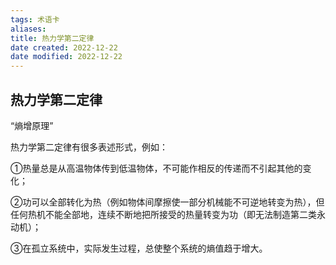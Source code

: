 ```yaml
---
tags: 术语卡
aliases: 
title: 热力学第二定律
date created: 2022-12-22
date modified: 2022-12-22
---
```


## 热力学第二定律
“熵增原理”

热力学第二定律有很多表述形式，例如：

①热量总是从高温物体传到低温物体，不可能作相反的传递而不引起其他的变化；

②功可以全部转化为热（例如物体间摩擦使一部分机械能不可逆地转变为热），但任何热机不能全部地，连续不断地把所接受的热量转变为功（即无法制造第二类永动机）；

③在孤立系统中，实际发生过程，总使整个系统的熵值趋于增大。